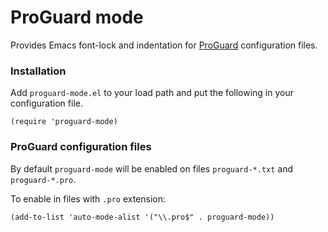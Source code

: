 # ProGuard mode

Provides Emacs font-lock and indentation for
[ProGuard](http://proguard.sourceforge.net/) configuration files.

### Installation

Add `proguard-mode.el` to your load path and put the following in your
configuration file.

``` emacs-lisp
(require 'proguard-mode)
```

### ProGuard configuration files

By default `proguard-mode` will be enabled on files `proguard-*.txt`
and `proguard-*.pro`.

To enable in files with `.pro` extension:

``` emacs-lisp
(add-to-list 'auto-mode-alist '("\\.pro$" . proguard-mode))
```
